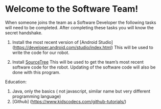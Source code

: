 # Welcome to the Software Team!

When someone joins the team as a Software Developer the following tasks will need to be completed.  After completing these tasks you will know the secret handshake.

1) Install the most recent version of [Android Studio] (https://developer.android.com/studio/index.html)  This will be used to write the code for our robot.

2) Install [SourceTree](https://www.sourcetreeapp.com/) This will be used to get the team’s most recent software code for the robot.  Updating of the software code will also be done with this program.







Education: 

1) Java, only the basics ( not javascript, similar name but very different programming language)
2) [Github] (https://www.kidscodecs.com/github-tutorials/) 
  





